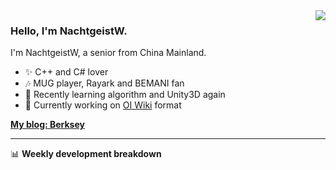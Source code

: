 <img align="right" src="https://github-readme-stats.vercel.app/api?username=NachtgeistW&show_icons=true"/>

### Hello, I'm NachtgeistW.

I'm NachtgeistW, a senior from China Mainland.

- ✨ C++ and C# lover
- 🎶 MUG player, Rayark and BEMANI fan
- 🌱 Recently learning algorithm and Unity3D again
- 🔭 Currently working on [OI Wiki](https://github.com/OI-wiki/OI-wiki/) format

**[My blog: Berksey](https://nachtgeistw.github.io/Berksey/)**

---
📊 **Weekly development breakdown**
<!--START_SECTION:waka-->
<!--END_SECTION:waka-->

<!--
**NachtgeistW/NachtgeistW** is a ✨ _special_ ✨ repository because its `README.md` (this file) appears on your GitHub profile.

Here are some ideas to get you started:

- 🔭 I’m currently working on ...
- 🌱 I’m currently learning ...
- 👯 I’m looking to collaborate on ...
- 🤔 I’m looking for help with ...
- 💬 Ask me about ...
- 📫 How to reach me: ...
- 😄 Pronouns: ...
- ⚡ Fun fact: ...
-->
